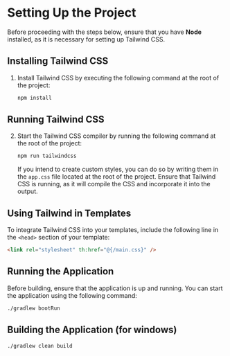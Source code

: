 # Setting Up the Project

Before proceeding with the steps below, ensure that you have **Node** installed, as it is necessary for setting up Tailwind CSS.

## Installing Tailwind CSS

1. Install Tailwind CSS by executing the following command at the root of the project:

    ```bash
    npm install
    ```

## Running Tailwind CSS

2. Start the Tailwind CSS compiler by running the following command at the root of the project:

    ```bash
    npm run tailwindcss
    ```

   If you intend to create custom styles, you can do so by writing them in the `app.css` file located at the root of the project. Ensure that Tailwind CSS is running, as it will compile the CSS and incorporate it into the output.

## Using Tailwind in Templates

To integrate Tailwind CSS into your templates, include the following line in the `<head>` section of your template:

```html
<link rel="stylesheet" th:href="@{/main.css}" />
```



## Running the Application

Before building, ensure that the application is up and running. You can start the application using the following command:

```bash
./gradlew bootRun
```

## Building the Application  (for windows)
```bash
./gradlew clean build   
```
